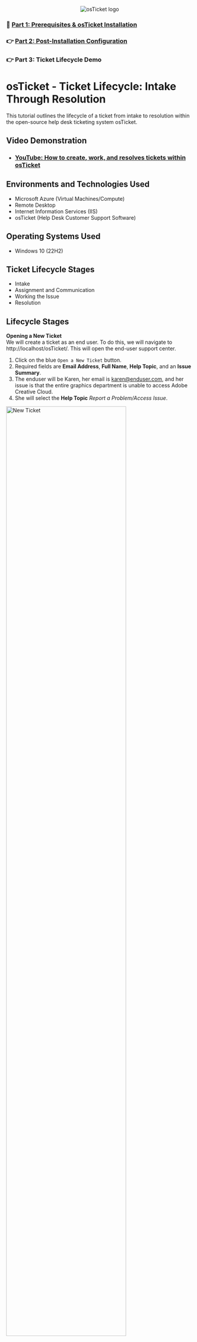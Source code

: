 <p align="center">
<img src="https://i.imgur.com/Clzj7Xs.png" alt="osTicket logo"/>
</p>

### 📍 [Part 1: Prerequisites & osTicket Installation](https://github.com/derickayala25/osticket-prereqs)
### 👉 [Part 2: Post-Installation Configuration](https://github.com/derickayala25/post-install-config)
### 👉 Part 3: Ticket Lifecycle Demo

</div>





<h1>osTicket - Ticket Lifecycle: Intake Through Resolution</h1>
This tutorial outlines the lifecycle of a ticket from intake to resolution within the open-source help desk ticketing system osTicket.<br />


<h2>Video Demonstration</h2>

- ### [YouTube: How to create, work, and resolves tickets within osTicket](https://www.youtube.com)

<h2>Environments and Technologies Used</h2>

- Microsoft Azure (Virtual Machines/Compute)
- Remote Desktop
- Internet Information Services (IIS)
- osTicket (Help Desk Customer Support Software)

<h2>Operating Systems Used </h2>

- Windows 10</b> (22H2)

<h2>Ticket Lifecycle Stages</h2>

- Intake
- Assignment and Communication
- Working the Issue
- Resolution

<h2>Lifecycle Stages</h2>

<b>Opening a New Ticket</b></br>
We will create a ticket as an end user. To do this, we will navigate to http://localhost/osTicket/. This will open the end-user support center.

1. Click on the blue `Open a New Ticket` button.
2. Required fields are <b>Email Address</b>, <b>Full Name</b>, <b>Help Topic</b>, and an <b>Issue Summary</b>.
3. The enduser will be Karen, her email is karen@enduser.com, and her issue is that the entire graphics department is unable to access Adobe Creative Cloud.
4. She will select the <b>Help Topic</b> <em>Report a Problem/Access Issue</em>.

<p>
<img src="https://github.com/user-attachments/assets/83e89bae-71ef-47e8-9bbb-735668d9a912" height="80%" width="80%" alt="New Ticket"/>
</p>

5. Once the information has been entered Karen will click the `Create Ticket` button and will receive a confirmation message.

<p>
<img src="https://github.com/user-attachments/assets/9ea1afb4-7b18-417c-8afc-1e6a53aee7a2" height="80%" width="80%" alt="New Ticket"/>
</p>

<b>Signing in as Administrator</b></br>
The administrator will sign it to osTicket using this link http://localhost/osTicket/scp/login.php. Karen's request will, by default, be</br>
directed to the <b>Support</b> department, which the administrator is a part of.

<p>
<img src="https://github.com/user-attachments/assets/0f120974-1e52-4921-b8ad-fe2bf5e2eb28" height="80%" width="80%" alt="Admin Open Tickets"/>
</p>


<b>Assigning the ticket to an Agent</b></br>
The administrator will assign Karen's ticket to John.
1. From the <b>Agent Panel</b> the Admin will open the ticket.
2. After reading the request, he will adjust, if necessary, the <b>Priority</b>, <b>SLA Plan</b>, <b>Assigned To</b> and <b>Department</b>.
3. This request will be updated to an <b>Emergency</b> and the <b>SLA Plan</b> will be updated to <em>Sev-A</em>.
4. Once that's done, go to <b>Assigned To:</b> and assign the ticket to John, as he's part of the <b>In-House Systems</b> team that handles these requests.

<p>
<img src="https://github.com/user-attachments/assets/9b6f5f19-3c97-48f2-96e5-94118b579cde" height="80%" width="80%" alt="Admin Open Tickets"/>
</p>

<b>Working the ticket as the Agent</b></br>
Log out as the administrator and log in as John. John will receive the ticket in his queue.</br>

<p>
<img src="https://github.com/user-attachments/assets/e2cf91d9-5761-4503-bc12-4f88de7d991b" height="80%" width="80%" alt="Admin Open Tickets"/>
</p>

After he takes inventory of the ticket details he can start looking for a resolution. He may post a reply to Karen detailing next steps or start looking for a resolution to the issue. John finds that a recent update has bugs that don't allow Adobe Creative
Suite to run. He rolls back the update and emails Karen, asking her if Adobe is working now.



![image](https://github.com/user-attachments/assets/a5cfd883-e08e-47c6-b2bf-69d6800d226b)


<b>Closing out the ticket</b></br>
Karen responds that everything's working correctly. John confirms receipt of the message and proceeds to close the ticket. In order to do this, he will write a response to Karen, change the <b>Ticket Status</b> from `Open (current)` to `Closed`. Then
he will click on the orange `Post Reply` button.

<p>
<img src="https://github.com/user-attachments/assets/278fddc1-5826-47ab-aa5c-ecec055668bf" height="80%" width="80%" alt="Admin Open Tickets"/>
</p>

<b>Ticket queue after closing out the request</b></br>
After posting the reply to Karen, osTicket will take John to the Open Tickets queue. Karen's request has been moved to the `Closed` tickets tab.

<p>
<img src="https://github.com/user-attachments/assets/93901f4b-019a-4ff0-8fb8-e936dfc73a95" height="80%" width="80%" alt="Admin Open Tickets"/>
</p> 

<p>
<img src="https://github.com/user-attachments/assets/2a865b63-d3dd-4fce-8c30-783ae49e2874" height="80%" width="80%" alt="Admin Open Tickets"/>
</p>

Joe also will be able to see it and see that it was closed by John.

<p>
<img src="https://github.com/user-attachments/assets/d8d7fda2-dbab-4d15-ac69-983754118de2" height="80%" width="80%" alt="Admin Open Tickets"/>
</p>

1. Click on the blue `Open a New Ticket` button.
2. Required fields are <b>Email Address</b>, <b>Full Name</b>, <b>Help Topic</b>, and an <b>Issue Summary</b>.
3. The enduser will be Karen, her email is karen@enduser.com, and the entire graphics department is unable to access Adobe Creative Cloud.
4. She will select the <b>Help Topic</b> <em>Report a Problem/Access Issue</em>.




![image](https://github.com/user-attachments/assets/5df82cbc-c43f-4a34-bd97-3cdac12e8a7b)

![image](https://github.com/user-attachments/assets/dcef1cb2-7aff-4bbe-89af-155de754f19f)

![image](https://github.com/user-attachments/assets/e409e4ac-2435-4ae2-a525-d6f3c8e6ca53)

![image](https://github.com/user-attachments/assets/e069a890-cc62-4d3d-bf87-389eda2846ed)

![image](https://github.com/user-attachments/assets/d47839f3-74c3-49ab-b9fd-bf3a5e76fc8a)

![image](https://github.com/user-attachments/assets/31b44a78-0f62-46b5-a041-24240992c022)

![image](https://github.com/user-attachments/assets/d3c99319-4019-4720-adad-15a0aff676c5)







<p align="center">
  <a href="https://github.com/drewmarsh/osTicket-ticket-lifecycle-demo">
    <img src="/images/osticket-banner.png" width="598" alt="Banner">
  </a>
</p>

<div align="center">

### 👉 [Part 1: Prerequisites & osTicket Installation](https://github.com/drewmarsh/osTicket-installation)
### 👉 [Part 2: Post-Installation Configuration](https://github.com/drewmarsh/osTicket-post-install-configuration)
### 📍 Part 3: Ticket Lifecycle Demo

</div>





# 🧠 Technologies Used
- osTicket (Help Desk Ticketing System)
- Microsoft Azure (Cloud Computing)
- Remote Desktop
- Windows 10 Professional x64 22H2

# 📝 Ticket Lifecycle Stages
- Intake
- Assignment & Communication
- Working the Issue
- Resolution

# ♻️ Ticket Lifecycle Examples: From Intake to Resolution

### 📩 Intake
1. Navigate to `localhost/osTicket/index.php` and click the blue `Open a New Ticket` button.

<img src="/images/open-new-ticket.png" alt="Open New Ticket">

2. Proceed to fill out the following fields with the relevant ticket information:
    - **Email Address**: The email address of whoever is submitting the ticket
    - **Full Name**: The full name of whoever is submitting the ticket
    - **Help Topic**: Click on the drop-down menu and select the issue that best fits with the issue in which the ticket is regarding
    - **Issue Summary** In the first field, enter a brief title for the issue and then proceed to the second field where a more detailed description is optional but recommended

In the end-user-created ticket example below, `Jane Doe` (best reached at `jane.doe1999@gmail.com` or `999-999-9999`) is submitting a ticket regarding her trouble to access online mobile banking.

<img src="/images/end-user-ticket.png" alt="End User Ticket">

### 💬 Assignment & Communication
1. Navigate to `localhost/osTicket/scp/login.php` and enter the credentials for the administrator that will assign an Agent to work on the ticket created during Intake.

<img src="/images/admin-credentials.jpg" alt="Admin Credentials">

2. Navigate to `Tickets` > ` Open` and then open the ticket by clicking the ticket number under the **Ticket** column.

<img src="/images/open_ticket_as_admin.png" alt="Open Ticket as Admin">

3. From here, set the **Priority**, **Assign Department**, **Assigned To**, and the **SLA Plan** values for this ticket.

In the example below, the admin first clicks on the greyed out `— Unassigned —` text that's located to the right of **Assigned To**. Then, the admin designates `Luke Skywalker` as the **Assignee**.

<img src="/images/assign-agent-to-ticket.png" alt="Assign Agent to Ticket">

After the agent has been assigned to this particular ticket, the admin sets the **Priority** to `High`, the **Department** to `Support`, and the **SLA Plan** to `SEV-A`.

<img src="/images/filled-ticket-info.png" alt="Filled Ticket Info">

4. Within the ticket tab, you can see the thread of any updates to the ticket and submit updates upon assignment. Once finished, click the orange `Post Reply` button and the ticket gets assigned to the appropriate department and your customer gets notified of this change.

<img src="/images/ticket-timeline.png" alt="Ticket Timeline">

### 🛠️ Working the Issue
1. Navigate to `localhost/osTicket/scp/login.php` and enter the credentials for the Agent that has been assigned to work on the ticket created during Intake.

<img src="/images/agent-credentials.png" alt="Agent Credentials">

2. Once logged in, the Tickets window shows. It will show the ticket number, the last time it was updated, the subject, who submitted the ticket, priority level, and who it is assigned to. The Agent must click on the ticket number to open it so that they can begin working through the problem.

<img src="/images/tickets-window.png" alt="Tickets Window">

3. Once the ticket is opened, you can review all ticket items and the history of the ticket items. This includes who submitted the ticket, who assigned the ticket, and any other ticket activity. The bottom section is where you can leave a reply for the user who submitted the ticket and an internal note to notify management if the ticket has been resolved.

<img src="/images/opened-ticket.png" alt="Opened Ticket">

4. Once the Agent (Luke Skywalker) has reviewed all of the ticket details and identified a solution to the problem, the Agent can then use the **Post Reply** section to write a note to the user (Jane Doe) explaining everything, including the solution, in a professional manner.

<img src="/images/agent-works-the-issue.png" alt="Agent Works the Issue">

### ❤️‍🩹 Resolution

1. Before the user presses the orange `Post Reply` button to send the message to the user, it is important to navigate to the **Ticket Status** drop-down menu and change the value from `Open (current)` to `Closed`.

<img src="/images/close-the-ticket.png" alt="Close the Ticket">

2. Then, osTicket will take the Agent back to the Tickets tab. The Agent will then see a confirmation that the reply was posted successfully. As pictured below, ticket `#325542` by Jane Doe is no longer showing in the **Open** tickets section. Additionally, there is a visual confirmation banner at the top that says `Ticket #325542: Reply posted successfully`.

<img src="/images/ticket-closed-confirmation.png" alt="Ticket Closed Confirmation">

3. To view tickets that have been closed, Agents can navigate to `Tickets` > `Closed` > and then click the appropriate time frame that this ticket is from. From here, the Agent should see closed ticket in question.

<img src="/images/viewing-closed-ticket.png" alt="Viewing Closed Ticket">

<br><div align="center">

### 👉 [Part 1: Prerequisites & osTicket Installation](https://github.com/drewmarsh/osTicket-installation)
### 👉 [Part 2: Post-Installation Configuration](https://github.com/drewmarsh/osTicket-post-install-configuration)
### 📍 Part 3: Ticket Lifecycle Demo

</div>
